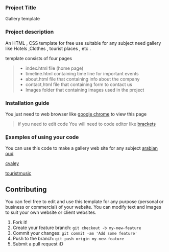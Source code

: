 ### Project Title
Gallery template 

### Project description

An HTML , CSS template for free use suitable for any subject need gallery 
like Hotels ,Clothes , tourist places , etc .

template consists of four pages

> * index.html file (home page)
> * timeline.html containing time line for important events 
> * about.html file that containing info about the company
> * contact,html file that containing form to contact us
> * Images folder that containing images used in the project


### Installation guide
You just need to web browser like
[google chrome](https://www.google.com/chrome/?brand=CHBD&gclid=Cj0KCQiA2b7uBRDsARIsAEE9XpG5KhICtSA9zt-Evt4To3_I9l5nIvRyxWX8_TxjYdeqyZL3MKqGrgMaAuXsEALw_wcB&gclsrc=aw.ds) to view this page 
>if you need to edit code You will need to code editor like [brackets](http://brackets.io/)

### ِExamples of using your code
You can use this code to make a gallery web site for any subject 
[arabian oud](https://shop.arabianoud.com/)

[cvaley](https://www.cvaley.com/)

[touristmusic](http://www.touristmusic.com/)

## Contributing
You can feel free to edit and use this template for any purpose (personal or business or commercial) of your website. You can modify text and images to suit your own website or client websites.
1.  Fork it!
2.  Create your feature branch:  `git checkout -b my-new-feature`
3.  Commit your changes:  `git commit -am 'Add some feature'`
4.  Push to the branch:  `git push origin my-new-feature`
5.  Submit a pull request :D
